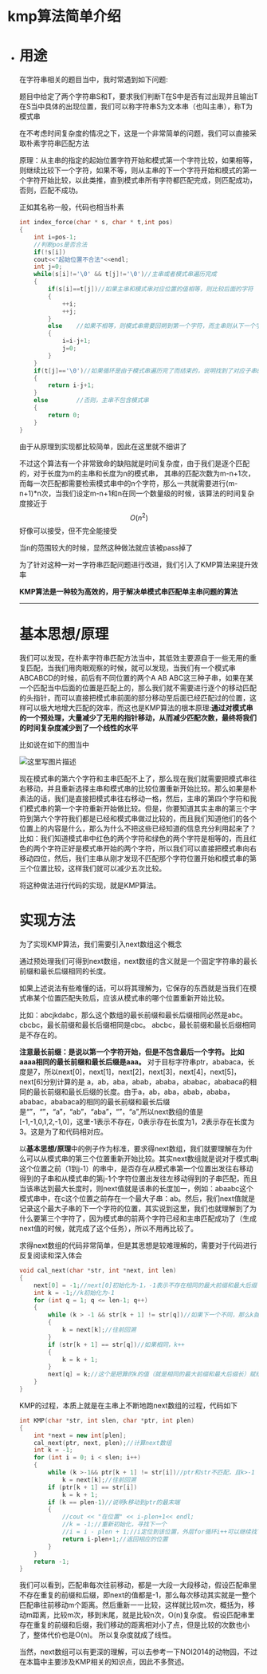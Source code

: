 # kmp算法简单介绍

* # 用途

  在字符串相关的题目当中，我时常遇到如下问题:

  题目中给定了两个字符串S和T，要求我们判断T在S中是否有过出现并且输出T在S当中具体的出现位置，我们可以称字符串S为文本串（也叫主串），称T为模式串

  在不考虑时间复杂度的情况之下，这是一个非常简单的问题，我们可以直接采取朴素字符串匹配方法

  原理：从主串的指定的起始位置字符开始和模式第一个字符比较，如果相等，则继续比较下一个字符，如果不等，则从主串的下一个字符开始和模式的第一个字符开始比较，以此类推，直到模式串所有字符都匹配完成，则匹配成功，否则，匹配不成功。

  正如其名称一般，代码也相当朴素

  ```c++
  int index_force(char * s, char * t,int pos)
  {
      int i=pos-1;
      //判断pos是否合法
      if(!s[i])
      cout<<"起始位置不合法"<<endl;
      int j=0;
      while(s[i]!='\0' && t[j]!='\0')//主串或者模式串遍历完成
      {
          if(s[i]==t[j])//如果主串和模式串对应位置的值相等，则比较后面的字符
          {
              ++i;
              ++j;
          }
          else    //如果不相等，则模式串需要回朔到第一个字符，而主串则从下一个字符开始
          {
              i=i-j+1;
              j=0;
          }
      }
      if(t[j]=='\0')//如果循环是由于模式串遍历完了而结束的，说明找到了对应子串的位置
      {
          return i-j+1;
      }
      else        //否则，主串不包含模式串
      {
          return 0;
      }
  }
  ```
  由于从原理到实现都比较简单，因此在这里就不细讲了

  不过这个算法有一个非常致命的缺陷就是时间复杂度，由于我们是逐个匹配的，对于长度为m的主串和长度为n的模式串， 其串的匹配次数为m-n+1次，而每一次匹配都需要检索模式串中的n个字符，那么一共就需要进行(m-n+1)*n次，当我们设定m-n+1和n在同一个数量级的时候，该算法的时间复杂度接近于
  $$
  O(n^2)
  $$
  好像可以接受，但不完全能接受
  
  当n的范围较大的时候，显然这种做法就应该被pass掉了
  
  为了针对这种一对一字符串匹配问题进行改进，我们引入了KMP算法来提升效率
  
  **KMP算法是一种较为高效的，用于解决单模式串匹配单主串问题的算法**
  
  ---
  
  # 基本思想/原理
  
  
  
  我们可以发现，在朴素字符串匹配方法当中，其低效主要源自于一些无用的重复匹配，当我们用肉眼观察的时候，就可以发现，当我们有一个模式串ABCABCD的时候，前后有不同位置的两个A AB ABC这三种子串，如果在某一个匹配当中后面的位置是匹配上的，那么我们就不需要进行逐个的移动匹配的头指针，而可以直接把模式串前面的部分移动至后面已经匹配过的位置，这样可以极大地增大匹配的效率，而这也是KMP算法的根本原理:**通过对模式串的一个预处理，大量减少了无用的指针移动，从而减少匹配次数，最终将我们的时间复杂度减少到了一个线性的水平**
  
  比如说在如下的图当中
  
  ![这里写图片描述](C:\Users\Ahpasia\Desktop\se知识点\SouthEast)
  
  现在模式串的第六个字符和主串匹配不上了，那么现在我们就需要把模式串往右移动，并且重新选择主串和模式串的比较位置重新开始比较。那么如果是朴素法的话，我们是直接把模式串往右移动一格，然后，主串的第四个字符和我们模式串的第一个字符重新开始做比较。但是，你要知道其实主串的第三个字符到第六个字符我们都是已经和模式串做过比较的，而且我们知道他们的各个位置上的内容是什么，那么为什么不把这些已经知道的信息充分利用起来了？比如：我们知道模式串中红色的两个字符和绿色的两个字符是相等的，而且红色的两个字符正好是模式串开始的两个字符，所以我们可以直接把模式串向右移动四位，然后，我们主串从刚才发现不匹配那个字符位置开始和模式串的第三个位置比较，这样我们就可以减少五次比较。
  
  将这种做法进行代码的实现，就是KMP算法。
  
  # 实现方法
  
  
  
  为了实现KMP算法，我们需要引入next数组这个概念
  
  通过预处理我们可得到next数组，next数组的含义就是一个固定字符串的最长前缀和最长后缀相同的长度。
  
  如果上述说法有些难懂的话，可以将其理解为，它保存的东西就是当我们在模式串某个位置匹配失败后，应该从模式串的哪个位置重新开始比较。
  
  比如：abcjkdabc，那么这个数组的最长前缀和最长后缀相同必然是abc。
  cbcbc，最长前缀和最长后缀相同是cbc。
  abcbc，最长前缀和最长后缀相同是不存在的。
  
  **注意最长前缀：是说以第一个字符开始，但是不包含最后一个字符。
  比如aaaa相同的最长前缀和最长后缀是aaa。**
  对于目标字符串ptr，ababaca，长度是7，所以next[0]，next[1]，next[2]，next[3]，next[4]，next[5]，next[6]分别计算的是
  a，ab，aba，abab，ababa，ababac，ababaca的相同的最长前缀和最长后缀的长度。由于a，ab，aba，abab，ababa，ababac，ababaca的相同的最长前缀和最长后缀是“”，“”，“a”，“ab”，“aba”，“”，“a”,所以next数组的值是[-1,-1,0,1,2,-1,0]，这里-1表示不存在，0表示存在长度为1，2表示存在长度为3。这是为了和代码相对应。
  
  以**基本思想/原理**中的例子作为标准，要求得next数组，我们就要理解在为什么可以从模式串的第三个位置重新开始比较。其实next数组就是说对于模式串j这个位置之前（1到j-1）的串中，是否存在从模式串第一个位置出发往右移动得到的子串和从模式串的第j-1个字符位置出发往左移动得到的子串匹配，而且当该串达到最大长度时，则next值就是该串的长度加一，例如：abaabc这个模式串中，在c这个位置之前存在一个最大子串：ab。然后，我们next值就是记录这个最大子串的下一个字符的位置，其实说到这里，我们也就理解到了为什么要第三个字符了，因为模式串的前两个字符已经和主串匹配成功了（生成next值的时候，就完成了这个任务），所以不用再比较了。
  
  求得next数组的代码非常简单，但是其思想是较难理解的，需要对于代码进行反复阅读和深入体会
  
  ```c++
  void cal_next(char *str, int *next, int len)
  {
      next[0] = -1;//next[0]初始化为-1，-1表示不存在相同的最大前缀和最大后缀
      int k = -1;//k初始化为-1
      for (int q = 1; q <= len-1; q++)
      {
          while (k > -1 && str[k + 1] != str[q])//如果下一个不同，那么k就变成next[k]，注意next[k]是小于k的，无论k取任何值。
          {
              k = next[k];//往前回溯
          }
          if (str[k + 1] == str[q])//如果相同，k++
          {
              k = k + 1;
          }
          next[q] = k;//这个是把算的k的值（就是相同的最大前缀和最大后缀长）赋给next[q]
      }
  }
  ```
  
  KMP的过程，本质上就是在主串上不断地跑next数组的过程，代码如下
  
  ```C++
  int KMP(char *str, int slen, char *ptr, int plen)
  {
      int *next = new int[plen];
      cal_next(ptr, next, plen);//计算next数组
      int k = -1;
      for (int i = 0; i < slen; i++)
      {
          while (k >-1&& ptr[k + 1] != str[i])//ptr和str不匹配，且k>-1（表示ptr和str有部分匹配）
              k = next[k];//往前回溯
          if (ptr[k + 1] == str[i])
              k = k + 1;
          if (k == plen-1)//说明k移动到ptr的最末端
          {
              //cout << "在位置" << i-plen+1<< endl;
              //k = -1;//重新初始化，寻找下一个
              //i = i - plen + 1;//i定位到该位置，外层for循环i++可以继续找下一个（这里默认存在两个匹配字符串可以部分重叠），感谢评论中同学指出错误。
              return i-plen+1;//返回相应的位置
          }
      }
      return -1;  
  }
  ```
  
  我们可以看到，匹配串每次往前移动，都是一大段一大段移动，假设匹配串里不存在重复的前缀和后缀，即next的值都是-1，那么每次移动其实就是一整个匹配串往前移动m个距离。然后重新一一比较，这样就比较m次，概括为，移动m距离，比较m次，移到末尾，就是比较n次，O(n)复杂度。 假设匹配串里存在重复的前缀和后缀，我们移动的距离相对小了点，但是比较的次数也小了，整体代价也是O(n)。
  所以复杂度就成了线性。
  
  当然，next数组可以有更深的理解，可以去参考一下NOI2014的动物园，不过在本篇中主要涉及KMP相关的知识点，因此不多赘述。